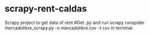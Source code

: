 # scrapy-rent-caldas
Scrapy project to get data of rent
#Get .py and run scrapy runspider mercadolibre_scrapy.py -o mercadolibre.csv -t csv in terminal
